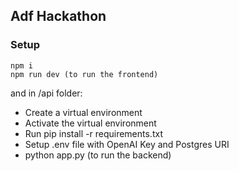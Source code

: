 ## Adf Hackathon

### Setup
```
npm i 
npm run dev (to run the frontend)
```
and in /api folder:

- Create a virtual environment 
- Activate the virtual environment 
- Run pip install -r requirements.txt
- Setup .env file with OpenAI Key and Postgres URI 
- python app.py (to run the backend)
